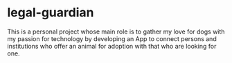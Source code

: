 # legal-guardian
This is a personal project whose main role is to gather my love for dogs with my passion for technology by developing an App to connect persons and institutions who offer an animal for adoption with that who are looking for one. 

